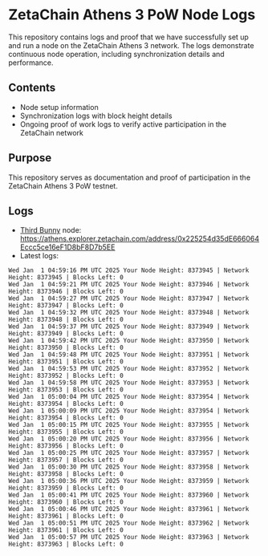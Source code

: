 # ZetaChain Athens 3 PoW Node Logs
This repository contains logs and proof that we have successfully set up and run a node on the ZetaChain Athens 3 network. The logs demonstrate continuous node operation, including synchronization details and performance.

## Contents
- Node setup information
- Synchronization logs with block height details
- Ongoing proof of work logs to verify active participation in the ZetaChain network

## Purpose
This repository serves as documentation and proof of participation in the ZetaChain Athens 3 PoW testnet.

## Logs

- [Third Bunny](https://thirdbunny.xyz/) node: https://athens.explorer.zetachain.com/address/0x225254d35dE666064Eccc5ce16eF1D8bF8D7b5EE
- Latest logs:
```
Wed Jan  1 04:59:16 PM UTC 2025 Your Node Height: 8373945 | Network Height: 8373945 | Blocks Left: 0
Wed Jan  1 04:59:21 PM UTC 2025 Your Node Height: 8373946 | Network Height: 8373946 | Blocks Left: 0
Wed Jan  1 04:59:27 PM UTC 2025 Your Node Height: 8373947 | Network Height: 8373947 | Blocks Left: 0
Wed Jan  1 04:59:32 PM UTC 2025 Your Node Height: 8373948 | Network Height: 8373948 | Blocks Left: 0
Wed Jan  1 04:59:37 PM UTC 2025 Your Node Height: 8373949 | Network Height: 8373949 | Blocks Left: 0
Wed Jan  1 04:59:42 PM UTC 2025 Your Node Height: 8373950 | Network Height: 8373950 | Blocks Left: 0
Wed Jan  1 04:59:48 PM UTC 2025 Your Node Height: 8373951 | Network Height: 8373951 | Blocks Left: 0
Wed Jan  1 04:59:53 PM UTC 2025 Your Node Height: 8373952 | Network Height: 8373952 | Blocks Left: 0
Wed Jan  1 04:59:58 PM UTC 2025 Your Node Height: 8373953 | Network Height: 8373953 | Blocks Left: 0
Wed Jan  1 05:00:04 PM UTC 2025 Your Node Height: 8373954 | Network Height: 8373954 | Blocks Left: 0
Wed Jan  1 05:00:09 PM UTC 2025 Your Node Height: 8373954 | Network Height: 8373954 | Blocks Left: 0
Wed Jan  1 05:00:15 PM UTC 2025 Your Node Height: 8373955 | Network Height: 8373955 | Blocks Left: 0
Wed Jan  1 05:00:20 PM UTC 2025 Your Node Height: 8373956 | Network Height: 8373956 | Blocks Left: 0
Wed Jan  1 05:00:25 PM UTC 2025 Your Node Height: 8373957 | Network Height: 8373957 | Blocks Left: 0
Wed Jan  1 05:00:30 PM UTC 2025 Your Node Height: 8373958 | Network Height: 8373958 | Blocks Left: 0
Wed Jan  1 05:00:36 PM UTC 2025 Your Node Height: 8373959 | Network Height: 8373959 | Blocks Left: 0
Wed Jan  1 05:00:41 PM UTC 2025 Your Node Height: 8373960 | Network Height: 8373960 | Blocks Left: 0
Wed Jan  1 05:00:46 PM UTC 2025 Your Node Height: 8373961 | Network Height: 8373961 | Blocks Left: 0
Wed Jan  1 05:00:51 PM UTC 2025 Your Node Height: 8373962 | Network Height: 8373961 | Blocks Left: 0
Wed Jan  1 05:00:57 PM UTC 2025 Your Node Height: 8373963 | Network Height: 8373963 | Blocks Left: 0
```
